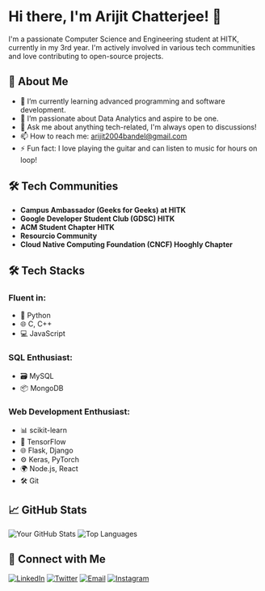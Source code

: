 # Hi there, I'm Arijit Chatterjee! 👋

I'm a passionate Computer Science and Engineering student at HITK, currently in my 3rd year. I'm actively involved in various tech communities and love contributing to open-source projects.

## 🚀 About Me

- 🌱 I’m currently learning advanced programming and software development.
- 👯 I’m passionate about Data Analytics and aspire to be one.
- 💬 Ask me about anything tech-related, I'm always open to discussions!
- 📫 How to reach me: [arijit2004bandel@gmail.com](mailto:arijit2004bandel@gmail.com)
- ⚡ Fun fact: I love playing the guitar and can listen to music for hours on loop!

## 🛠 Tech Communities

- **Campus Ambassador (Geeks for Geeks) at HITK**
- **Google Developer Student Club (GDSC) HITK**
- **ACM Student Chapter HITK**
- **Resourcio Community**
- **Cloud Native Computing Foundation (CNCF) Hooghly Chapter**

## 🛠️ Tech Stacks

### Fluent in:
- 🐍 Python
- 🌐 C, C++
- 💻 JavaScript

### SQL Enthusiast:
- 🗃️ MySQL
- 📦 MongoDB

### Web Development Enthusiast:
- 📊 scikit-learn
- 🤖 TensorFlow
- 🌐 Flask, Django
- ⚙️ Keras, PyTorch
- 🌍 Node.js, React
- 🛠️ Git

## 📈 GitHub Stats

![Your GitHub Stats](https://github-readme-stats.vercel.app/api?username=Arijit-2004&show_icons=true&theme=radical)
![Top Languages](https://github-readme-stats.vercel.app/api/top-langs/?username=Arijit-2004&layout=compact&theme=radical)

## 🤝 Connect with Me

[![LinkedIn](https://img.shields.io/badge/LinkedIn-0A66C2?style=for-the-badge&logo=linkedin&logoColor=white)](https://www.linkedin.com/in/arijitc09102004/)
[![Twitter](https://img.shields.io/badge/Twitter-1DA1F2?style=for-the-badge&logo=twitter&logoColor=white)](https://twitter.com/ARIJITC03714269)
[![Email](https://img.shields.io/badge/Email-D14836?style=for-the-badge&logo=gmail&logoColor=white)](mailto:arijit2004bandel@gmail.com)
[![Instagram](https://img.shields.io/badge/Instagram-E4405F?style=for-the-badge&logo=instagram&logoColor=white)](https://www.instagram.com/arijit.star04/)

